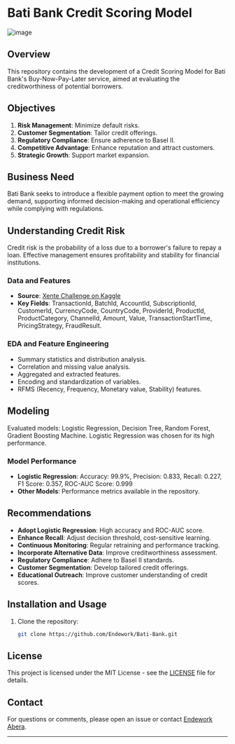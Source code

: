 # Bati Bank Credit Scoring Model
![image](https://github.com/Endework/Bati-Bank/assets/83136075/961e8d11-8ad6-4633-a20b-0e550e2bebc8)

## Overview

This repository contains the development of a Credit Scoring Model for Bati Bank's Buy-Now-Pay-Later service, aimed at evaluating the creditworthiness of potential borrowers.

## Objectives

1. **Risk Management**: Minimize default risks.
2. **Customer Segmentation**: Tailor credit offerings.
3. **Regulatory Compliance**: Ensure adherence to Basel II.
4. **Competitive Advantage**: Enhance reputation and attract customers.
5. **Strategic Growth**: Support market expansion.

## Business Need

Bati Bank seeks to introduce a flexible payment option to meet the growing demand, supporting informed decision-making and operational efficiency while complying with regulations.

## Understanding Credit Risk

Credit risk is the probability of a loss due to a borrower's failure to repay a loan. Effective management ensures profitability and stability for financial institutions.

### Data and Features

- **Source**: [Xente Challenge on Kaggle](https://www.kaggle.com/xentechallenge)
- **Key Fields**: TransactionId, BatchId, AccountId, SubscriptionId, CustomerId, CurrencyCode, CountryCode, ProviderId, ProductId, ProductCategory, ChannelId, Amount, Value, TransactionStartTime, PricingStrategy, FraudResult.

### EDA and Feature Engineering

- Summary statistics and distribution analysis.
- Correlation and missing value analysis.
- Aggregated and extracted features.
- Encoding and standardization of variables.
- RFMS (Recency, Frequency, Monetary value, Stability) features.

## Modeling

Evaluated models: Logistic Regression, Decision Tree, Random Forest, Gradient Boosting Machine. Logistic Regression was chosen for its high performance.

### Model Performance

- **Logistic Regression**: Accuracy: 99.9%, Precision: 0.833, Recall: 0.227, F1 Score: 0.357, ROC-AUC Score: 0.999
- **Other Models**: Performance metrics available in the repository.

## Recommendations

- **Adopt Logistic Regression**: High accuracy and ROC-AUC score.
- **Enhance Recall**: Adjust decision threshold, cost-sensitive learning.
- **Continuous Monitoring**: Regular retraining and performance tracking.
- **Incorporate Alternative Data**: Improve creditworthiness assessment.
- **Regulatory Compliance**: Adhere to Basel II standards.
- **Customer Segmentation**: Develop tailored credit offerings.
- **Educational Outreach**: Improve customer understanding of credit scores.

## Installation and Usage

1. Clone the repository:
    ```bash
    git clone https://github.com/Endework/Bati-Bank.git
    ```

## License

This project is licensed under the MIT License - see the [LICENSE](LICENSE) file for details.

## Contact

For questions or comments, please open an issue or contact [Endework Abera](mailto:endework99@gmail.com).

---

